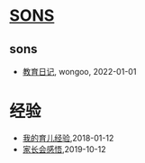 # [SONS](https://wongoo.github.io/sons)

## sons
* [教育日记](/diary-2022), wongoo, 2022-01-01
# 经验
* [我的育儿经验](/shutu/2018/20180112-experience-on-children-education),2018-01-12
* [家长会感悟](/shutu/2019/20191012-inspiration-of-parents-meeting),2019-10-12
